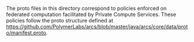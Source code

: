 <!--
 Copyright 2024 Google LLC

 Licensed under the Apache License, Version 2.0 (the "License");
 you may not use this file except in compliance with the License.
 You may obtain a copy of the License at

      http://www.apache.org/licenses/LICENSE-2.0

 Unless required by applicable law or agreed to in writing, software
 distributed under the License is distributed on an "AS IS" BASIS,
 WITHOUT WARRANTIES OR CONDITIONS OF ANY KIND, either express or implied.
 See the License for the specific language governing permissions and
 limitations under the License.
-->

The proto files in this directory correspond to policies enforced on federated
computation facilitated by Private Compute Services. These policies follow the
proto structure defined at
https://github.com/PolymerLabs/arcs/blob/master/java/arcs/core/data/proto/manifest.proto.

